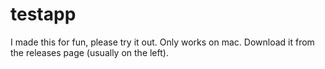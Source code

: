 # testapp
I made this for fun, please try it out. Only works on mac. Download it from the releases page (usually on the left).
